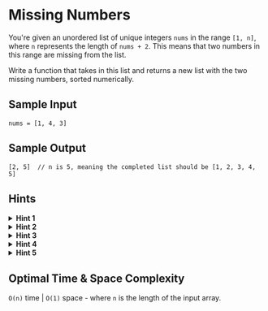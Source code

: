 # Missing Numbers

You're given an unordered list of unique integers `nums` in the range `[1, n]`, where `n` represents the length of `nums + 2`. This means that two numbers in this range are missing from the list.

Write a function that takes in this list and returns a new list with the two missing numbers, sorted numerically.

## Sample Input

```plaintext
nums = [1, 4, 3]
```

## Sample Output

```plaintext
[2, 5]  // n is 5, meaning the completed list should be [1, 2, 3, 4, 5]
```

## Hints

<details>
<summary><b>Hint 1</b></summary>

How would you solve this problem if there was only one missing number? Can that solution be applied to this problem with two missing numbers?

</details>

<details>
<summary><b>Hint 2</b></summary>

To efficiently find a single missing number, you can sum up all of the values in the array as well as sum up all of the values in the expected array (i.e. in the range [1, n]). The difference between these values is the missing number.

</details>

<details>
<summary><b>Hint 3</b></summary>

Using the same logic as for a single missing number, you can find the total of the two missing numbers. How can you then find which numbers these are?

</details>

<details>
<summary><b>Hint 4</b></summary>

If you take an average of the two missing numbers, one of the missing numbers must be less than that average, and one must be greater than the average.

</details>

<details>
<summary><b>Hint 5</b></summary>

Since we know there is one missing number on each side of the average, we can treat each side of the list as its own problem to find one missing number in that list.

</details>

## Optimal Time & Space Complexity

`O(n)` time | `O(1)` space - where `n` is the length of the input array.
